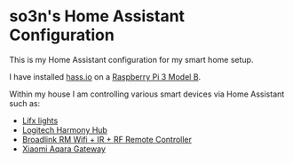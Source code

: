 # so3n's Home Assistant Configuration

This is my Home Assistant configuration for my smart home setup. 

I have installed [hass.io](https://www.home-assistant.io/hassio/) on a [Raspberry Pi 3 Model B](https://www.raspberrypi.org/).

Within my house I am controlling various smart devices via Home Assistant such as:
* [Lifx lights](https://www.lifx.com.au/)
* [Logitech Harmony Hub](https://www.logitech.com/en-au/product/harmony-hub)
* [Broadlink RM Wifi + IR + RF Remote Controller](http://www.ibroadlink.com/rm/)
* [Xiaomi Aqara Gateway](https://www.home-assistant.io/components/xiaomi_aqara/)
